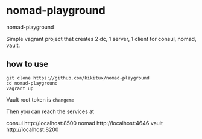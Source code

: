 # nomad-playground
nomad-playground

Simple vagrant project that creates 2 dc, 1 server, 1 client for consul, nomad, vault.

## how to use

```
git clone https://github.com/kikitux/nomad-playground
cd nomad-playground
vagrant up
```

Vault root token is `changeme`

Then you can reach the services at

consul http://localhost:8500
nomad http://localhost:4646
vault http://localhost:8200
